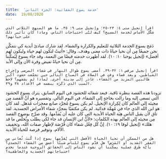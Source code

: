 ```yaml
---
title:  'خدمة يسوع الشفائية: الجزء الثاني'
date:  19/08/2020
---
```


`اقرأ إنجيل متى ٤: ٢٣-٢٥؛ وإنجيل متى ٩: ٣٥. ما هو المنهج الثلاثي الذي شكَّل الأساس لخدمة المسيح؟ كيف لبَّى احتياجات الناس، وماذا كان تأثير ذلك على حياتهم؟`

دَمَج يسوع الخدمة الثلاثية للتعليم والكرازة والشفاء. لقد شارك مبادئ أبدية كي نتمكَّن نحن جميعًا مِن أن نحيا حياةً ذات معنى وهدف. وقال: «أتيتُ لتكون لهم حياة وليكون لهم أفضل» (إنجيل يوحنا ١٠: ١٠). لقد أظهرت خدمته فيضًا من النعمة. وقد جاء يسوع لِيُمكِّننا مِن أن نحيا حياةً تفيض وفرة الآن وإلى الأبد.

`اقرأ إنجيل مرقس ١: ٣٢-٣٩. أمضى يسوع طوال النهار في شفاء المرضى وإخراج الشياطين. وبعد قضاء وقتٍ في الصلاة في الصباح التالي حين تجمَّعت حشود أكبر طالبين المزيد من الشفاء، غادر إلى مدينة أخرى. لماذا لم يشفهم؟ لاحظ السبب الذي ذَكَرَه بنفسه في الأعداد ٣٨ و٣٩.`

تزودنا هذه القصة بنظرة ثاقبة. فبعد شفائه للحشود في اليوم السابق، يترك يسوع الحشود التي تسعى إليه وما زالت بحاجةٍ إلى الشفاء، في اليوم التالي. وتفسيره هو أنَّ القصد مِن مجيئه إلى العالم كان لِكِرازة الإنجيل. لم يكن يسوع مُجرَّد صانع معجزات مُذهل. لقد كان هو ابن الله الذي جاء في مُهمَّة فدائية. لم يكن مكتفيًا بمجرَّد شفاء الأمراض الجسدية. لقد تاق لأن يقبل الناس هِبَة الحياة الأبدية التي  كان عليه أن يُقدِّمها. وقد صرَّح بوضوح القصد مِن مجيئه إلى العالم بهذه الكلمات: «لأنَّ ابن الإنسان قد جاء لكي يطلب ويُخلِّص ما قد هلك» (إنجيل لوقا ١٩: ١٠). إنَّ كُل فِعْل شفاء كان فُرْصَة لإظهار صفات الله، وتخفيف الآلام، وتوفير فرصة للحياة الأبدية.

`هل من الممكن أن تحيا الحياة الأفضل التي يُقدِّمها يسوع إذا كُنتَ تُعاني مِن الفقر الشديد أو المَرَض؟ هل قدَّم يسوع للناس شيئًا أعمق مِن الشفاء الجسدي؟ بأيَّة طرق عملية يمكننا أن نقود الناس إلى الحقائق الروحية عندما نخدم احتياجاتهم الجسدية والعاطفية؟`